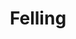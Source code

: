 ---
title: 'Felling'
altTitle: 'Cafes in Felling'
url: '/locations/felling/'
type: 'location'
id: 'felling'
geolocation:
  lat: 54.9783
  long: 1.6178
population: null
area: null
history: null
landmarks: null
climate: null
economy: null
content: "Felling is a bustling area of Gateshead with several cafes that cater to locals and visitors alike. Whether you're in the mood for a quick coffee or a leisurely breakfast, you'll find plenty of options to choose from. Stop by one of the cozy cafes for a cup of freshly brewed coffee or tea and a slice of homemade cake. For those on the go, there are several grab-and-go options that are perfect for a quick snack or a light lunch. With a friendly and welcoming atmosphere, Felling is the perfect spot for a relaxed coffee break or a catch-up with friends."
images:
  header:
    src: '/images/locations/gateshead-quayside-north-east-england.jpeg'
    alt: 'Gateshead Quayside, North East England'
    width: 1920
    height: 1024
  thumbnail:
    src: '/images/locations/gateshead-quayside-north-east-england.jpeg'
    alt: 'Gateshead Quayside, North East England'
    width: 400
    height: 300
head:
  title: 'Cafes in Felling : Explore Cafes and Coffee Blends Across Tyne & Wear'
  meta:
    - name: 'keywords'
      content: 'cafe finder, coffee shop locator, cafe reviews, cafe events, cafe news, speciality coffee, cafe blog, coffee culture'
    - name: 'robots'
      content: 'index, follow'
    - name: 'author'
      content: 'Chris Prusakiewicz with ChatGPT'
    - name: 'copyright'
      content: '© 2023 The Coffee Detectives'
settings:
  slider: false
---